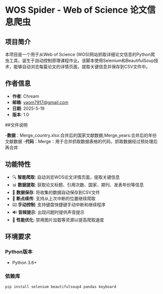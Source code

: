 # WOS Spider - Web of Science 论文信息爬虫

## 项目简介

本项目是一个用于从Web of Science (WOS)网站抓取详细论文信息的Python爬虫工具，诞生于自动控制原理课程作业。该脚本使用Selenium和BeautifulSoup技术，能够自动浏览每篇论文的详情页面，提取关键信息并保存到CSV文件中。

## 作者信息

- **作者**: Chream
- **邮箱**: yaom7917@gmail.com
- **日期**: 2025-5-19
- **版本**: 1.0

##文件说明

-**数据**：Merge_country.xlsx:合并后的国家文献数据;Merge_years:合并后的年份文献数据
-**代码**：Merge：用于合并抓取数据表格的代码，抓取数据经过预处理后再合并

## 功能特性

- 🔍 **智能爬取**: 自动浏览WOS论文详情页面，提取关键信息
- 📊 **数据提取**: 获取论文标题、引用次数、国家、期刊、发表年份等信息
- 💾 **数据保存**: 将收集的数据自动保存到CSV文件
- 🔄 **断点续传**: 支持从上次中断的位置继续爬取
- ⌨️ **手动控制**: 支持键盘快捷键手动中断和继续程序
- 🔊 **音频提示**: 出现问题时提供声音提示
- 🚀 **性能优化**: 禁用图片加载等资源以提高爬取速度

## 环境要求

### Python版本
- Python 3.6+

### 依赖库
```bash
pip install selenium beautifulsoup4 pandas keyboard
